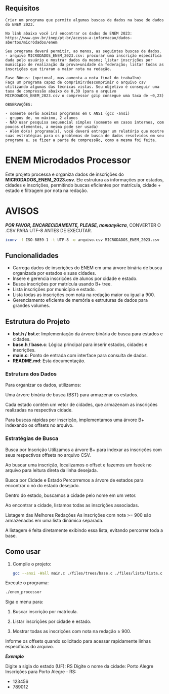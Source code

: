 ## Requisitos
``` text
Criar um programa que permite algumas buscas de dados na base de dados do ENEM 2023.

No link abaixo você irá encontrar os dados do ENEM 2023:
https://www.gov.br/inep/pt-br/acesso-a-informacao/dados-abertos/microdados/enem

Seu programa deverá permitir, ao menos, as seguintes buscas de dados.
- arquivo MICRODADOS_ENEM_2023.csv: procurar uma inscrição específica dada pelo usuário e mostrar dados da mesma; listar inscrições por município de realização da prova+unidade da federação; listar todas as inscrições que tiraram a maior nota na redação.

Fase Bônus: (opcional, mas aumenta a nota final do trabalho)
Faça um programa capaz de comprimir/descomprimir o arquivo csv utilizando algumas das técnicas vistas. Seu objetivo é conseguir uma taxa de compressão abaixo de 0,30 (para o arquivo MICRODADOS_ENEM_2023.csv o compressor gzip consegue uma taxa de ~0,23)

OBSERVAÇÕES:

- somente serão aceitos programas em C ANSI (gcc -ansi)
- grupos de, no máximo, 2 alunos
- NÃO usar pesquisa sequencial simples (somente em casos internos, com poucos elementos, a mesma pode ser usada)
- Além do(s) programa(s), você deverá entregar um relatório que mostre suas estratégias para os problemas de busca de dados resolvidos em seu programa e, se fizer a parte de compressão, como a mesma foi feita.
```
# ENEM Microdados Processor

Este projeto processa e organiza dados de inscrições do **MICRODADOS_ENEM_2023.csv**. Ele estrutura as informações por estados, cidades e inscrições, permitindo buscas eficientes por matrícula, cidade + estado e filtragem por nota na redação.

# AVISOS

*<b>POR FAVOR, ENCARECIDAMENTE, PLEASE, пожалуйста</b>*,  CONVERTER O .CSV PARA UTF-8 ANTES DE EXECUTAR.
``` bash
iconv -f ISO-8859-1 -t UTF-8 -o arquivo.csv MICRODADOS_ENEM_2023.csv
```
## Funcionalidades

- Carrega dados de inscrições do ENEM em uma árvore binária de busca organizada por estados e suas cidades.
- Insere e gerencia inscrições de alunos por cidade e estado.
- Busca inscrições por matrícula usando B+ tree.
- Lista inscrições por município e estado.
- Lista todas as inscrições com nota na redação maior ou igual a 900.
- Gerenciamento eficiente de memória e estruturas de dados para grandes volumes.

## Estrutura do Projeto

- **bst.h / bst.c**: Implementação da árvore binária de busca para estados e cidades.
- **base.h / base.c**: Lógica principal para inserir estados, cidades e inscrições.
- **main.c**: Ponto de entrada com interface para consulta de dados.
- **README.md**: Esta documentação.

### Estrutura dos Dados
Para organizar os dados, utilizamos:

Uma árvore binária de busca (BST) para armazenar os estados.

Cada estado contém um vetor de cidades, que armazenam as inscrições realizadas na respectiva cidade.

Para buscas rápidas por inscrição, implementamos uma árvore B+ indexando os offsets no arquivo.

### Estratégias de Busca
Busca por Inscrição
Utilizamos a árvore B+ para indexar as inscrições com seus respectivos offsets no arquivo CSV.

Ao buscar uma inscrição, localizamos o offset e fazemos um fseek no arquivo para leitura direta da linha desejada.

Busca por Cidade e Estado
Percorremos a árvore de estados para encontrar o nó do estado desejado.

Dentro do estado, buscamos a cidade pelo nome em um vetor.

Ao encontrar a cidade, listamos todas as inscrições associadas.

Listagem das Melhores Redações
As inscrições com nota >= 900 são armazenadas em uma lista dinâmica separada.

A listagem é feita diretamente exibindo essa lista, evitando percorrer toda a base.


## Como usar

1. Compile o projeto:

   ```bash
   gcc --ansi -Wall main.c ./files/trees/base.c ./files/lists/lista.c ./files/trees/bst.c -o enem_processor
Execute o programa:

``` bash
./enem_processor
```

Siga o menu para:

1. Buscar inscrição por matrícula.

2. Listar inscrições por cidade e estado.

3. Mostrar todas as inscrições com nota na redação ≥ 900.

Informe os offsets quando solicitado para acessar rapidamente linhas específicas do arquivo.

<b> *Exemplo* </b>

Digite a sigla do estado (UF): RS
Digite o nome da cidade: Porto Alegre
Inscrições para Porto Alegre - RS:
- 123456
- 789012
